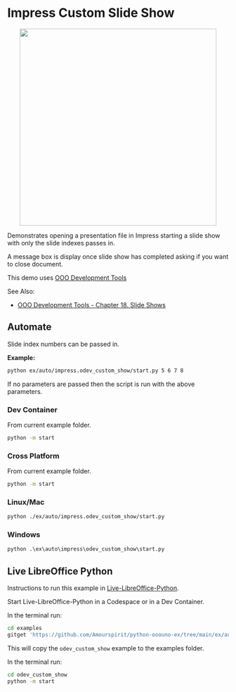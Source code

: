 # Impress Custom Slide Show

<p align="center">
    <img src="https://user-images.githubusercontent.com/4193389/198407936-7865b1c2-75b7-4530-8598-a1ce52821752.png" width="448" height="448">
</p>


Demonstrates opening a presentation file in Impress starting a slide show with only the slide indexes passes in.

A message box is display once slide show has completed asking if you want to close document.

This demo uses [OOO Development Tools]

See Also:

- [OOO Development Tools - Chapter 18. Slide Shows](https://python-ooo-dev-tools.readthedocs.io/en/latest/odev/part3/chapter18.html)

## Automate

Slide index numbers can be passed in.

**Example:**

```sh
python ex/auto/impress.odev_custom_show/start.py 5 6 7 8
```

If no parameters are passed then the script is run with the above parameters.

### Dev Container

From current example folder.

```sh
python -m start
```

### Cross Platform

From current example folder.

```sh
python -m start
```

### Linux/Mac

```sh
python ./ex/auto/impress.odev_custom_show/start.py
```

### Windows

```ps
python .\ex\auto\impress\odev_custom_show\start.py
```

## Live LibreOffice Python

Instructions to run this example in [Live-LibreOffice-Python](https://github.com/Amourspirit/live-libreoffice-python).

Start Live-LibreOffice-Python in a Codespace or in a Dev Container.

In the terminal run:

```bash
cd examples
gitget 'https://github.com/Amourspirit/python-ooouno-ex/tree/main/ex/auto/impress/odev_custom_show'
```

This will copy the `odev_custom_show` example to the examples folder.

In the terminal run:

```bash
cd odev_custom_show
python -m start
```

[OOO Development Tools]: https://python-ooo-dev-tools.readthedocs.io/en/latest/